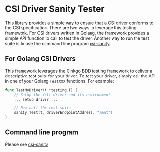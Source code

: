 # CSI Driver Sanity Tester

This library provides a simple way to ensure that a CSI driver conforms to
the CSI specification. There are two ways to leverage this testing framework.
For CSI drivers written in Golang, the framework provides a simple API function
to call to test the driver. Another way to run the test suite is to use the
command line program [csi-sanity](https://github.com/kubernetes-csi/csi-test/tree/master/cmd/csi-sanity).

## For Golang CSI Drivers
This framework leverages the Ginkgo BDD testing framework to deliver a descriptive
test suite for your driver. To test your driver, simply call the API in one of your
Golang `TestXXX` functions. For example:

```go
func TestMyDriver(t *testing.T) {
    // Setup the full driver and its environment
    ... setup driver ...

    // Now call the test suite
    sanity.Test(t, driverEndpointAddress, "/mnt")
}
```

## Command line program
Please see [csi-sanity](https://github.com/kubernetes-csi/csi-test/tree/master/cmd/csi-sanity)
